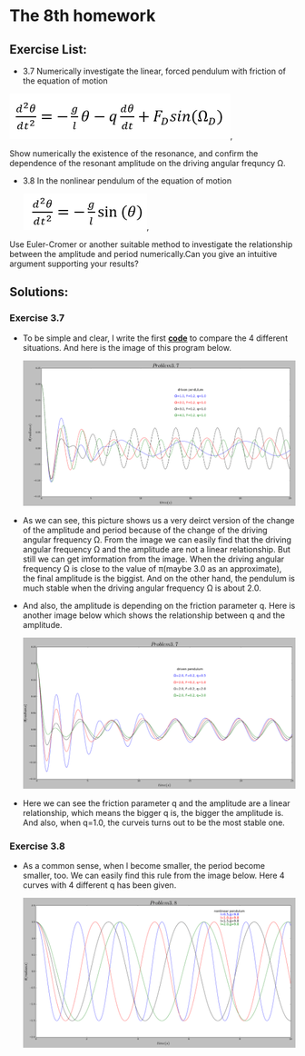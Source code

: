 # The 8th homework

## Exercise List:

- 3.7 Numerically investigate the linear, forced pendulum with friction of the equation of motion

 ![formula3_14](img/formula3_14.png),

 Show numerically the existence of the resonance, and confirm the dependence of the resonant amplitude on the driving angular frequncy Ω.

- 3.8 In the nonlinear pendulum of the equation of motion

  ![formula3_17](img/formula3_17.png),

 Use Euler-Cromer or another suitable method to investigate the relationship between the amplitude and period numerically.Can you give an intuitive argument supporting your results?

## Solutions:

### Exercise 3.7

- To be simple and clear, I write the first [**code**](code/problem3.7_1.py) to compare the 4 different situations. And here is the image of this program below.

  ![3.7_1](img/3.7_1.png)

- As we can see, this picture shows us a very deirct version of the change of the amplitude and period because of the change of the driving angular frequency Ω. From the image we can easily find that the driving angular frequency Ω and the amplitude are not a linear relationship. But still we can get imformation from the image. When the driving angular frequency Ω is close to the value of π(maybe 3.0 as an approximate), the final amplitude is the biggist. And on the other hand, the pendulum is much stable when the driving angular frequency Ω is about 2.0.

- And also, the amplitude is depending on the friction parameter q. Here is another image below which shows the relationship between q and the amplitude.

  ![3.7_2](img/3.7_2.png)
 
- Here we can see the friction parameter q and the amplitude are a linear relationship, which means the bigger q is, the bigger the amplitude is. And also, when q=1.0, the curveis turns out to be the most stable one.

### Exercise 3.8

- As a common sense, when l become smaller, the period become smaller, too. We can easily find this rule from the image below. Here 4 curves with 4 different q has been given.

  ![3.8](img/3.8.png)

